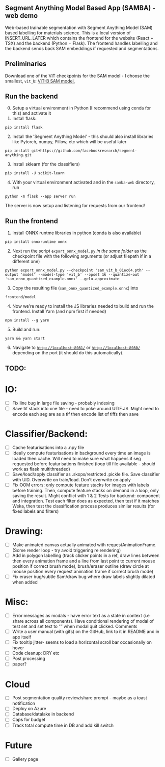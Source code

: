 ## Segment Anything Model Based App (SAMBA) - web demo

Web-based trainable segmentation with Segment Anything Model (SAM) based labelling for materials science.
This is a local version of INSERT_URL_LATER which contains the frontend for the website (React + TSX) and the backend (Python + Flask).
The frontend handles labelling and the backend sends back SAM embeddings if requested and segmentations.

## Preliminaries
Download one of the ViT checkpoints for the SAM model - I choose the smallest, `vit_b`: [ViT-B SAM model.](https://dl.fbaipublicfiles.com/segment_anything/sam_vit_b_01ec64.pth)

## Run the backend
0. Setup a virtual environment in Python (I recommend using conda for this) and activate it
1. Install flask:
```
pip install flask
```
2. Install the 'Segment Anything Model' - this should also install libraries like Pytorch, numpy, Pillow, etc which will be useful later
```
pip install git+https://github.com/facebookresearch/segment-anything.git
```
3. Install sklearn (for the classifiers)
```
pip install -U scikit-learn
```
4. With your virtual environment activated and in the `samba-web` directory, run
```
python -m flask --app server run
```
The server is now setup and listening for requests from our frontend!

## Run the frontend
1. Install ONNX runtme libraries in python (conda is also available)
```
pip install onnxruntime onnx
```
2. Next run the script `export_onnx_model.py` *in the same folder* as the checkpoint file with the following arguments (or adjust filepath if in a different one)
```
python export_onnx_model.py --checkpoint 'sam_vit_b_01ec64.pth' --output 'model' --model-type 'vit_b' --opset 16 --quantize-out 'sam_onnx_quantized_example.onnx' --gelu-approximate
```
3. Copy the resulting file (`sam_onnx_quantized_example.onnx`) into 
```
frontend/model
```
4. Now we're ready to install the JS libraries needed to build and run the frontend. Install Yarn (and npm first if needed)
```
npm install --g yarn
```
5. Build and run:

```
yarn && yarn start
```
6. Navigate to [`http://localhost:8081/`](http://localhost:8081/) or [`http://localhost:8080/`](http://localhost:8080/) depending on the port (it should do this automatically).

## TODO:
# IO:
- [ ] Fix line bug in large file saving - probably indexing 
- [ ] Save tif stack into one file - need to poke around UTIF.JS. Might need to encode each seg are as a tif then encode list of tiffs then save
# Classifier/Backend:
- [ ] Cache featurisations into a .npy file 
- [ ] Ideally compute featurisations in background every time an image is loaded then cache. Will need to make sure what happens if seg requested before featurisations finished (loop till file available - should work as flask multithreaded)
- [ ] Save/load/apply classifier as .skops/restricted .pickle file. Save classifier with UID. Overwrite on train/load. Don’t overwrite on apply 
- [ ] Fix OOM errors: only compute feature stacks for images with labels before training. Then, compute feature stacks on demand in a loop, only saving the result. Might conflict with 1 & 2
Tests for backend: component and integration. Test each filter does as expected, then test if it matches Weka, then test the classification process produces similar results (for fixed labels and filters)
# Drawing:
- [ ] Make animated canvas actually animated with requestAnimationFrame. (Some render loop - try avoid triggering re rendering)
- [ ] Add in polygon labelling (track clicker points in a ref, draw lines between then every animation frame and a line from last point to current mouse position if correct brush mode), brush/eraser outline (draw circle at mouse position every request animation frame if correct brush mode)
- [ ] Fix eraser bug/subtle Sam/draw bug where draw labels slightly dilated when added 
# Misc:
- [ ] Error messages as modals - have error text as a state in context (i.e share across all components). Have conditional rendering of modal of test set and set text to “” when modal quit clicked. 
Comments
- [ ] Write a user manual (with gifs) on the GitHub, link to it in README and in app itself 
- [ ] Fix tooltip jitter- seems to load a horizontal scroll bar occasionally on hover 
- [ ] Code cleanup: DRY etc
- [ ] Post processing
- [ ] paper?
# Cloud
- [ ] Post segmentation quality review/share prompt - maybe as a toast notification 
- [ ] Deploy on Azure
- [ ] Database/datalake in backend
- [ ] Caps for budget
- [ ] Track total compute time in DB and add kill switch 
# Future
- [ ] Gallery page